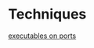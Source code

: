 <!-- TITLE: Ctf -->
<!-- SUBTITLE: A quick summary of Ctf -->

# Techniques
[executables on ports](/exec-port)
# 